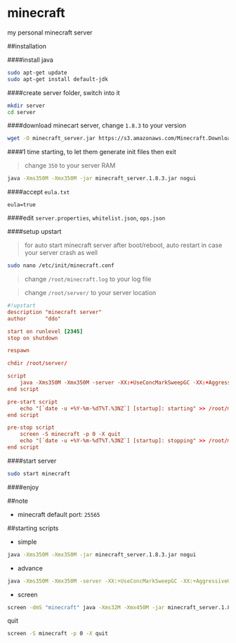 # minecraft
my personal minecraft server

##installation

####install java

```sh
sudo apt-get update
sudo apt-get install default-jdk
```

####create server folder, switch into it

```sh
mkdir server
cd server
```

####download minecart server, change ``1.8.3`` to your version

```sh
wget -O minecraft_server.jar https://s3.amazonaws.com/Minecraft.Download/versions/1.8.3/minecraft_server.1.8.3.jar
```

####1 time starting, to let them generate init files then exit

> change ``350`` to your server RAM

```sh
java -Xms350M -Xmx350M -jar minecraft_server.1.8.3.jar nogui
```

####accept ``eula.txt``

```text
eula=true
```

####edit ``server.properties``, ``whitelist.json``, ``ops.json``

####setup upstart

> for auto start minecraft server after boot/reboot, auto restart in case your server crash as well

```sh
sudo nano /etc/init/minecraft.conf
```

> change ``/root/minecraft.log`` to your log file

> change ``/root/server/`` to your server location

```conf
#!upstart
description "minecraft server"
author      "ddo"

start on runlevel [2345]
stop on shutdown

respawn

chdir /root/server/

script
    java -Xms350M -Xmx350M -server -XX:+UseConcMarkSweepGC -XX:+AggressiveOpts -XX:+UseParNewGC -XX:ParallelGCThreads=2 -XX:+DisableExplicitGC -jar minecraft_server.1.8.3.jar nogui >> /root/minecraft.log
end script

pre-start script
    echo "[`date -u +%Y-%m-%dT%T.%3NZ`] [startup]: starting" >> /root/minecraft.log
end script

pre-stop script
    screen -S minecraft -p 0 -X quit
    echo "[`date -u +%Y-%m-%dT%T.%3NZ`] [startup]: stopping" >> /root/minecraft.log
end script
```

####start server

```sh
sudo start minecraft
```

####enjoy


##note

* minecraft default port: ``25565``

##starting scripts

* simple

```sh
java -Xms350M -Xmx350M -jar minecraft_server.1.8.3.jar nogui
```

* advance

```sh
java -Xms350M -Xmx350M -server -XX:+UseConcMarkSweepGC -XX:+AggressiveOpts -XX:+UseParNewGC -XX:ParallelGCThreads=2 -XX:+DisableExplicitGC -jar minecraft_server.1.8.3.jar nogui
```

* screen

```sh
screen -dmS "minecraft" java -Xms32M -Xmx450M -jar minecraft_server.1.8.3.jar nogui
```

quit

```sh
screen -S minecraft -p 0 -X quit
```


